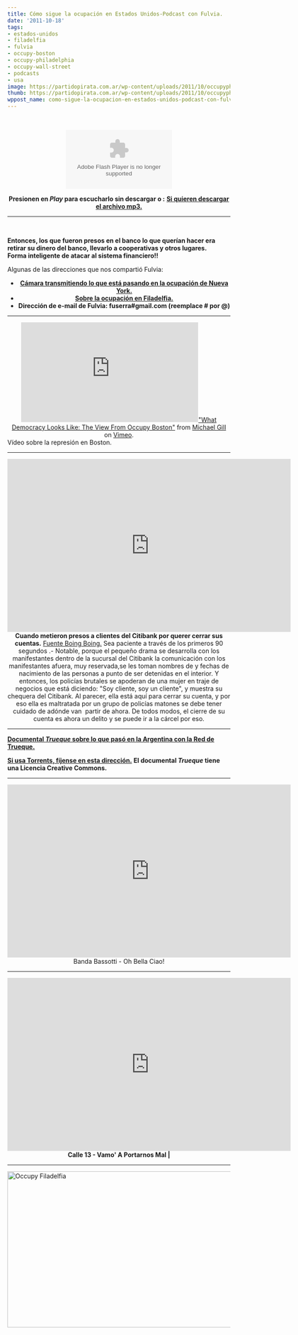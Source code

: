```yaml
---
title: Cómo sigue la ocupación en Estados Unidos-Podcast con Fulvia.
date: '2011-10-18'
tags:
- estados-unidos
- filadelfia
- fulvia
- occupy-boston
- occupy-philadelphia
- occupy-wall-street
- podcasts
- usa
image: https://partidopirata.com.ar/wp-content/uploads/2011/10/occupyphilli.png
thumb: https://partidopirata.com.ar/wp-content/uploads/2011/10/occupyphilli-150x150.png
wppost_name: como-sigue-la-ocupacion-en-estados-unidos-podcast-con-fulvia
---
```


&nbsp;
<p style="text-align: center;"><object id="player846355" width="240" height="133" classid="clsid:d27cdb6e-ae6d-11cf-96b8-444553540000" codebase="http://download.macromedia.com/pub/shockwave/cabs/flash/swflash.cab#version=6,0,40,0"><param name="AllowScriptAccess" value="always" /><param name="allowFullScreen" value="true" /><param name="wmode" value="transparent" /><param name="src" value="http://www.ivoox.com/playerivoox_ee_846355_1.html" /><param name="allowfullscreen" value="true" /><param name="allowscriptaccess" value="always" /><embed id="player846355" width="240" height="133" type="application/x-shockwave-flash" src="http://www.ivoox.com/playerivoox_ee_846355_1.html" AllowScriptAccess="always" allowFullScreen="true" wmode="transparent" allowfullscreen="true" allowscriptaccess="always" /></object></p>
<p style="text-align: center;"><strong>Presionen en <em>Play</em> para escucharlo sin descargar o :</strong>
<strong> <a href="http://www.ivoox.com/charlando-fulvia-desde-filadelfia-sobre-lo-que_md_846355_1.mp3" target="_blank">Si quieren descargar el archivo mp3.</a></strong></p>


<hr />

&nbsp;
<div><strong>Entonces, los que fueron presos en el banco lo que querían hacer era retirar su dinero del banco, llevarlo a cooperativas y otros lugares.</strong></div>
<div><strong>Forma inteligente de atacar al sistema financiero!!</strong></div>
<div>

Algunas de las direcciones que nos compartió Fulvia:
<ul>
	<li style="text-align: center;"><strong><a href="http://www.livestream.com/occupynyc" target="_blank">Cámara transmitiendo lo que está pasando en la ocupación de Nueva York.</a></strong></li>
	<li style="text-align: center;"><strong><a href="https://radoccupyphilly.wordpress.com/" target="_blank">Sobre la ocupación en Filadelfia.</a></strong></li>
	<li style="text-align: center;"><strong>Dirección de e-mail de Fulvia:
fuserra#gmail.com
(reemplace # por @)</strong></li>
</ul>

<hr />

<center>
<iframe src="http://player.vimeo.com/video/30514982?title=0&amp;byline=0&amp;portrait=0" frameborder="0" width="400" height="225"></iframe><a href="http://vimeo.com/30514982">"What Democracy Looks Like: The View From Occupy Boston"</a> from <a href="http://vimeo.com/circumvision">Michael Gill</a> on <a href="http://vimeo.com">Vimeo</a>.</center>Vídeo sobre la represión en Boston.

<hr />
<p style="text-align: center;"><object style="height: 390px; width: 640px;" width="640" height="360" classid="clsid:d27cdb6e-ae6d-11cf-96b8-444553540000" codebase="http://download.macromedia.com/pub/shockwave/cabs/flash/swflash.cab#version=6,0,40,0"><param name="allowFullScreen" value="true" /><param name="allowScriptAccess" value="always" /><param name="src" value="http://www.youtube.com/v/vdORd0EciX0?version=3" /><param name="allowfullscreen" value="true" /><param name="allowscriptaccess" value="always" /><embed style="height: 390px; width: 640px;" width="640" height="360" type="application/x-shockwave-flash" src="http://www.youtube.com/v/vdORd0EciX0?version=3" allowFullScreen="true" allowScriptAccess="always" allowfullscreen="true" allowscriptaccess="always" /></object>
<strong>Cuando metieron presos a clientes del Citibank por querer cerrar sus cuentas.</strong>
<a href="http://boingboing.net/2011/10/15/close-your-citibank-account-at-occupywallst-get-arrested.html?utm_source=dlvr.it&amp;utm_medium=twitter&amp;dlvrit=36761" target="_blank">Fuente Boing Boing.</a>
Sea paciente a través de los primeros 90 segundos .- Notable, porque el pequeño drama se desarrolla con los manifestantes dentro de la sucursal del Citibank la comunicación con los manifestantes afuera, muy reservada,se les toman nombres de y fechas de nacimiento de las personas a punto de ser detenidas en el interior. Y entonces, los policías brutales se apoderan de una mujer en traje de negocios que está diciendo: "Soy cliente, soy un cliente", y muestra su chequera del Citibank. Al parecer, ella está aquí para cerrar su cuenta, y por eso ella es maltratada por un grupo de policías matones se debe tener cuidado de adónde van  partir de ahora. De todos modos, el cierre de su cuenta es ahora un delito y se puede ir a la cárcel por eso.</p>


<hr />

<strong><a href="http://partido-pirata.blogspot.com/2009/10/documental-trueque-sobre-la-red-de.html">Documental <em>Trueque</em> sobre lo que pasó en la Argentina con la Red de Trueque.</a></strong>

<strong><a href="ed2k://%7Cfile%7CTrueque.2008%20%28Documental%20de%20Camilo%20Troncoso%20y%20Pepe%20Rodriguez%29%20%2816.9%29%20[xvid-mp3].55m.por%20bizzentte.avi%7C623923200%7CB2AF03977C1D3A51862CA12814321BFE%7C/">Si usa Torrents, fíjense en esta dirección.</a></strong>
<strong>El documental <em>Trueque</em> tiene una Licencia Creative Commons.</strong>

</div>

<hr />

<center>
<object style="height: 390px; width: 640px;" width="640" height="360" classid="clsid:d27cdb6e-ae6d-11cf-96b8-444553540000" codebase="http://download.macromedia.com/pub/shockwave/cabs/flash/swflash.cab#version=6,0,40,0"><param name="allowFullScreen" value="true" /><param name="allowScriptAccess" value="always" /><param name="src" value="http://www.youtube.com/v/D6WIIwJfw_s?version=3" /><param name="allowfullscreen" value="true" /><param name="allowscriptaccess" value="always" /><embed style="height: 390px; width: 640px;" width="640" height="360" type="application/x-shockwave-flash" src="http://www.youtube.com/v/D6WIIwJfw_s?version=3" allowFullScreen="true" allowScriptAccess="always" allowfullscreen="true" allowscriptaccess="always" /></object>
Banda Bassotti - Oh Bella Ciao!</center>

<hr />
<p style="text-align: center;"><object style="height: 390px; width: 640px;" width="640" height="360" classid="clsid:d27cdb6e-ae6d-11cf-96b8-444553540000" codebase="http://download.macromedia.com/pub/shockwave/cabs/flash/swflash.cab#version=6,0,40,0"><param name="allowFullScreen" value="true" /><param name="allowScriptAccess" value="always" /><param name="src" value="http://www.youtube.com/v/D6WIIwJfw_s?version=3" /><param name="allowfullscreen" value="true" /><param name="allowscriptaccess" value="always" /><embed style="height: 390px; width: 640px;" width="640" height="360" type="application/x-shockwave-flash" src="http://www.youtube.com/v/D6WIIwJfw_s?version=3" allowFullScreen="true" allowScriptAccess="always" allowfullscreen="true" allowscriptaccess="always" /></object>
<strong>Calle 13 - Vamo' A Portarnos Mal |</strong></p>


<hr />

<a href="https://partidopirata.com.ar/wp-content/uploads/2011/10/occupyphilli.png"><img class="aligncenter size-full wp-image-1931" title="occupyphilli" src="https://partidopirata.com.ar/wp-content/uploads/2011/10/occupyphilli.png" alt="Occupy Filadelfia" width="560" height="352" /></a>
